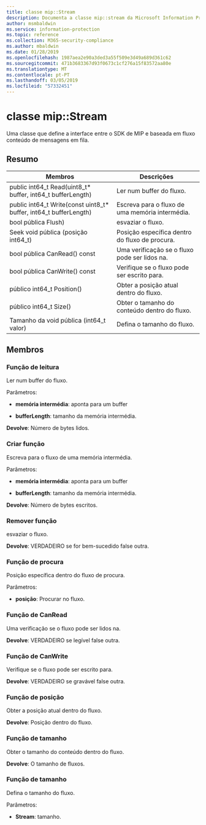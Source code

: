```yaml
---
title: classe mip::Stream
description: Documenta a classe mip::stream da Microsoft Information Protection (MIP) SDK.
author: msmbaldwin
ms.service: information-protection
ms.topic: reference
ms.collection: M365-security-compliance
ms.author: mbaldwin
ms.date: 01/28/2019
ms.openlocfilehash: 1987aea2e90a3ded3a55f509e3d49a689d361c62
ms.sourcegitcommit: 471b3683367d93f0673c1cf276a15f83572aa80e
ms.translationtype: MT
ms.contentlocale: pt-PT
ms.lasthandoff: 03/05/2019
ms.locfileid: "57332451"
---
```

# <a name="class-mipstream"></a>classe mip::Stream 
Uma classe que define a interface entre o SDK de MIP e baseada em fluxo conteúdo de mensagens em fila.
  
## <a name="summary"></a>Resumo
 Membros                        | Descrições                                
--------------------------------|---------------------------------------------
public int64_t Read(uint8_t* buffer, int64_t bufferLength)  |  Ler num buffer do fluxo.
public int64_t Write(const uint8_t* buffer, int64_t bufferLength)  |  Escreva para o fluxo de uma memória intermédia.
bool pública Flush)  |  esvaziar o fluxo.
Seek void pública (posição int64_t)  |  Posição específica dentro do fluxo de procura.
bool pública CanRead() const  |  Uma verificação se o fluxo pode ser lidos na.
bool pública CanWrite() const  |  Verifique se o fluxo pode ser escrito para.
público int64_t Position()  |  Obter a posição atual dentro do fluxo.
público int64_t Size()  |  Obter o tamanho do conteúdo dentro do fluxo.
Tamanho da void pública (int64_t valor)  |  Defina o tamanho do fluxo.
  
## <a name="members"></a>Membros
  
### <a name="read-function"></a>Função de leitura
Ler num buffer do fluxo.

Parâmetros:  
* **memória intermédia**: aponta para um buffer 


* **bufferLength**: tamanho da memória intermédia. 



  
**Devolve**: Número de bytes lidos.
  
### <a name="write-function"></a>Criar função
Escreva para o fluxo de uma memória intermédia.

Parâmetros:  
* **memória intermédia**: aponta para um buffer 


* **bufferLength**: tamanho da memória intermédia. 



  
**Devolve**: Número de bytes escritos.
  
### <a name="flush-function"></a>Remover função
esvaziar o fluxo.

  
**Devolve**: VERDADEIRO se for bem-sucedido false outra.
  
### <a name="seek-function"></a>Função de procura
Posição específica dentro do fluxo de procura.

Parâmetros:  
* **posição**: Procurar no fluxo.


  
### <a name="canread-function"></a>Função de CanRead
Uma verificação se o fluxo pode ser lidos na.

  
**Devolve**: VERDADEIRO se legível false outra.
  
### <a name="canwrite-function"></a>Função de CanWrite
Verifique se o fluxo pode ser escrito para.

  
**Devolve**: VERDADEIRO se gravável false outra.
  
### <a name="position-function"></a>Função de posição
Obter a posição atual dentro do fluxo.

  
**Devolve**: Posição dentro do fluxo.
  
### <a name="size-function"></a>Função de tamanho
Obter o tamanho do conteúdo dentro do fluxo.

  
**Devolve**: O tamanho de fluxos.
  
### <a name="size-function"></a>Função de tamanho
Defina o tamanho do fluxo.

Parâmetros:  
* **Stream**: tamanho.

